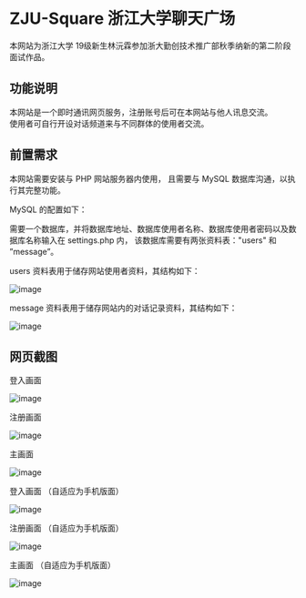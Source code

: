 # ZJU-Square 浙江大学聊天广场

本网站为浙江大学 19级新生林沅霖参加浙大勤创技术推广部秋季纳新的第二阶段面试作品。

## 功能说明

本网站是一个即时通讯网页服务，注册账号后可在本网站与他人讯息交流。  
使用者可自行开设对话频道来与不同群体的使用者交流。

## 前置需求

本网站需要安装与 PHP 网站服务器内使用，
且需要与 MySQL 数据库沟通，以执行其完整功能。

MySQL 的配置如下：

需要一个数据库，并将数据库地址、数据库使用者名称、数据库使用者密码以及数据库名称输入在 settings.php 内，
该数据库需要有两张资料表："users" 和 ”message”。

users 资料表用于储存网站使用者资料，其结构如下：

![image](screenshot/users.PNG)

message 资料表用于储存网站内的对话记录资料，其结构如下：

![image](screenshot/message.PNG)

## 网页截图

登入画面

![image](screenshot/002.png)

注册画面

![image](screenshot/003.png)

主画面

![image](screenshot/001.png)

登入画面 （自适应为手机版面）

![image](screenshot/004.png)

注册画面 （自适应为手机版面）

![image](screenshot/005.png)

主画面 （自适应为手机版面）

![image](screenshot/006.png)
